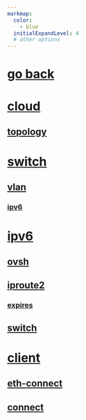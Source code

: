 ```yaml
---
markmap:
  color:
    - blue
  initialExpandLevel: 4
  # other options
---
```


# [go back](../index.html)
# [cloud](cloud/index.html)
## [topology](cloud/topology/index.html)
# [switch](switch/index.html)
## [vlan](switch/vlan/index.html)
### [ipv6](switch/vlan/ipv6/index.html)
# [ipv6](ipv6/index.html)
## [ovsh](ipv6/ovsh/index.html)
## [iproute2](ipv6/iproute2/index.html)
### [expires](ipv6/iproute2/expires/index.html)
## [switch](ipv6/switch/index.html)
# [client](client/index.html)
## [eth-connect](client/eth-connect/index.html)
## [connect](client/connect/index.html)
